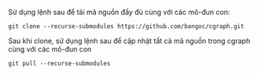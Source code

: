 Sử dụng lệnh sau để tải mã nguồn đầy đủ cùng với các mô-đun con:
```
git clone --recurse-submodules https://github.com/bangoc/cgraph.git
```

Sau khi clone, sử dụng lệnh sau để cập nhật tất cả mã nguồn trong cgraph cùng với các mô-đun con
```
git pull --recurse-submodules
```
